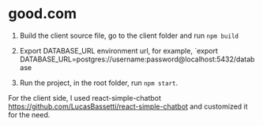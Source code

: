 # good.com
1. Build the client source file, go to the client folder and run `npm build`

2. Export DATABASE_URL environment url, for example,  `export DATABASE_URL=postgres://username:password@localhost:5432/database

3. Run the project, in the root folder, run `npm start`.

For the client side, I used react-simple-chatbot https://github.com/LucasBassetti/react-simple-chatbot and customized it for the need.
